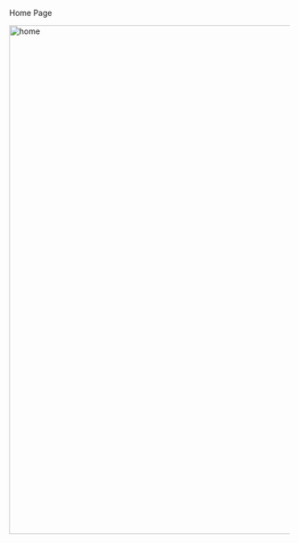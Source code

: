 Home Page

<img width="913" alt="home" src="https://github.com/Shreyac12/Food-Distribution-System-and-Data-Visualization/assets/115866623/c9e01de4-2671-4746-bd58-42f24afcfda8">
